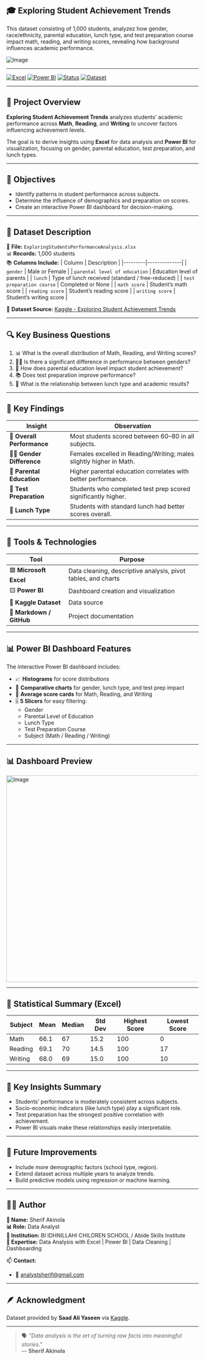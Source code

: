 ## 🎓 Exploring Student Achievement Trends  
This dataset consisting of 1,000 students, analyzez how gender, race/ethnicity, parental education, lunch type, and test preparation course impact math, reading, and writing scores, revealing how background influences academic performance.

![Image](https://github.com/user-attachments/assets/9c428d75-a5a2-4197-baae-9e0dab415f21)

---

[![Excel](https://img.shields.io/badge/Tool-Microsoft%20Excel-217346?logo=microsoft-excel&logoColor=white)]()
[![Power BI](https://img.shields.io/badge/Tool-Power%20BI-F2C811?logo=power-bi&logoColor=black)]()
[![Status](https://img.shields.io/badge/Project%20Level-Beginner-brightgreen)]()
[![Dataset](https://img.shields.io/badge/Dataset-Kaggle-blue?logo=kaggle)](https://www.kaggle.com/datasets/saadaliyaseen/exploring-student-achievement-trends)

---

## 📘 Project Overview
**Exploring Student Achievement Trends** analyzes students’ academic performance across **Math**, **Reading**, and **Writing** to uncover factors influencing achievement levels.  

The goal is to derive insights using **Excel** for data analysis and **Power BI** for visualization, focusing on gender, parental education, test preparation, and lunch types.

---

## 🎯 Objectives
- Identify patterns in student performance across subjects.  
- Determine the influence of demographics and preparation on scores.  
- Create an interactive Power BI dashboard for decision-making.  

---

## 🧮 Dataset Description
📂 **File:** `ExploringStudentsPerformanceAnalysis.xlsx`  
📊 **Records:** 1,000 students  
📚 **Columns Include:**
| Column | Description |
|---------|--------------|
| `gender` | Male or Female |
| `parental level of education` | Education level of parents |
| `lunch` | Type of lunch received (standard / free-reduced) |
| `test preparation course` | Completed or None |
| `math score` | Student’s math score |
| `reading score` | Student’s reading score |
| `writing score` | Student’s writing score |

📍 **Dataset Source:** [Kaggle - Exploring Student Achievement Trends](https://www.kaggle.com/datasets/saadaliyaseen/exploring-student-achievement-trends)

---

## 🔍 Key Business Questions
1. 📊 What is the overall distribution of Math, Reading, and Writing scores?  
2. 👩‍🎓 Is there a significant difference in performance between genders?  
3. 🧠 How does parental education level impact student achievement?  
4. 📚 Does test preparation improve performance?  
5. 🍱 What is the relationship between lunch type and academic results?

---

## 🧾 Key Findings
| Insight | Observation |
|----------|--------------|
| 🎯 **Overall Performance** | Most students scored between 60–80 in all subjects. |
| 👩‍🏫 **Gender Difference** | Females excelled in Reading/Writing; males slightly higher in Math. |
| 🧠 **Parental Education** | Higher parental education correlates with better performance. |
| 🧩 **Test Preparation** | Students who completed test prep scored significantly higher. |
| 🍱 **Lunch Type** | Students with standard lunch had better scores overall. |

---

## 🧰 Tools & Technologies
| Tool | Purpose |
|------|----------|
| 🟩 **Microsoft Excel** | Data cleaning, descriptive analysis, pivot tables, and charts |
| 🟨 **Power BI** | Dashboard creation and visualization |
| 🔹 **Kaggle Dataset** | Data source |
| 🧾 **Markdown / GitHub** | Project documentation |

---

## 📊 Power BI Dashboard Features
The interactive Power BI dashboard includes:
- 📈 **Histograms** for score distributions  
- 🧮 **Comparative charts** for gender, lunch type, and test prep impact  
- 🧭 **Average score cards** for Math, Reading, and Writing  
- 🎚️ **5 Slicers** for easy filtering:
  - Gender  
  - Parental Level of Education  
  - Lunch Type  
  - Test Preparation Course  
  - Subject (Math / Reading / Writing)

---

## 📊 Dashboard Preview
> 
<img width="965" height="542" alt="Image" src="https://github.com/user-attachments/assets/53f8e9e2-7a3e-45d2-8337-9abc37400e8c" />

---

## 🧠 Statistical Summary (Excel)
| Subject | Mean | Median | Std Dev | Highest Score | Lowest Score |
|----------|-------|--------|----------|----------------|---------------|
| Math | 66.1 | 67 | 15.2 | 100 | 0 |
| Reading | 69.1 | 70 | 14.5 | 100 | 17 |
| Writing | 68.0 | 69 | 15.0 | 100 | 10 |

---

## 🚀 Key Insights Summary
- Students’ performance is moderately consistent across subjects.  
- Socio-economic indicators (like lunch type) play a significant role.  
- Test preparation has the strongest positive correlation with achievement.  
- Power BI visuals make these relationships easily interpretable.  

---

## 🧩 Future Improvements
- Include more demographic factors (school type, region).  
- Extend dataset across multiple years to analyze trends.  
- Build predictive models using regression or machine learning.  

---

## 🧑‍💻 Author
**👤 Name:** Sherif Akinola  
**📊 Role:** Data Analyst  
**🏫 Institution:** BI IDHNILLAHI CHILDREN SCHOOL / Abide Skills Institute  
**🧠 Expertise:** Data Analysis with Excel | Power BI | Data Cleaning | Dashboarding  

📫 **Contact:**  
- 📧 analystsherif@gmail.com  

---

## 🪶 Acknowledgment
Dataset provided by **Saad Ali Yaseen** via [Kaggle](https://www.kaggle.com/datasets/saadaliyaseen/exploring-student-achievement-trends).

---

> 🗣️ *"Data analysis is the art of turning raw facts into meaningful stories."*  
> — **Sherif Akinola**

